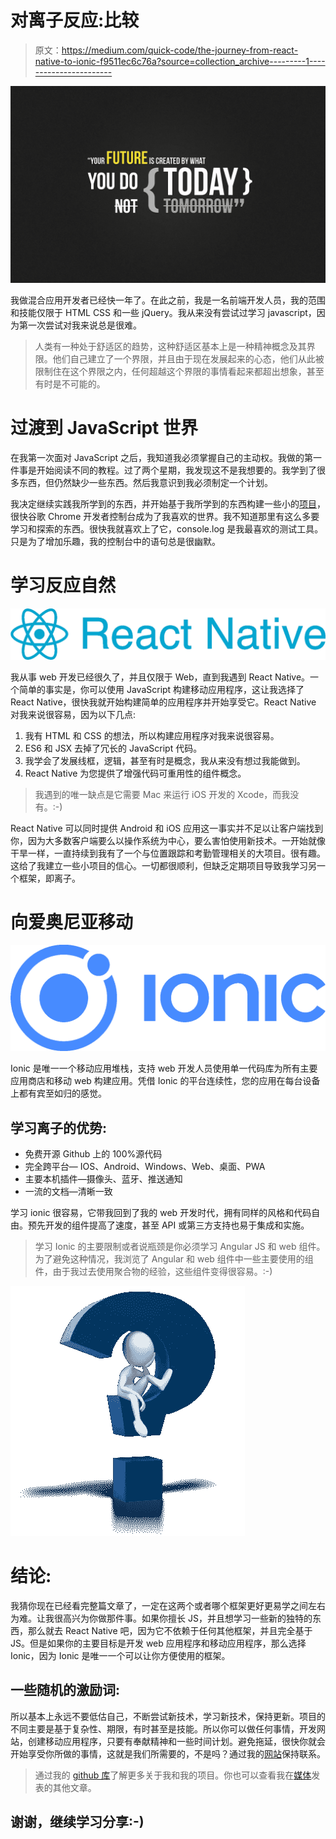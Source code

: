 # 对离子反应:比较

> 原文：<https://medium.com/quick-code/the-journey-from-react-native-to-ionic-f9511ec6c76a?source=collection_archive---------1----------------------->

![](img/511829a32270247f9b074987c63f08cf.png)

我做混合应用开发者已经快一年了。在此之前，我是一名前端开发人员，我的范围和技能仅限于 HTML CSS 和一些 jQuery。我从来没有尝试过学习 javascript，因为第一次尝试对我来说总是很难。

> 人类有一种处于舒适区的趋势，这种舒适区基本上是一种精神概念及其界限。他们自己建立了一个界限，并且由于现在发展起来的心态，他们从此被限制住在这个界限之内，任何超越这个界限的事情看起来都超出想象，甚至有时是不可能的。

# 过渡到 JavaScript 世界

在我第一次面对 JavaScript 之后，我知道我必须掌握自己的主动权。我做的第一件事是开始阅读不同的教程。过了两个星期，我发现这不是我想要的。我学到了很多东西，但仍然缺少一些东西。然后我意识到我必须制定一个计划。

我决定继续实践我所学到的东西，并开始基于我所学到的东西构建一些小的[项目](https://sudhirkumarojhaa.github.io/Space-war/)，很快谷歌 Chrome 开发者控制台成为了我喜欢的世界。我不知道那里有这么多要学习和探索的东西。很快我就喜欢上了它，console.log 是我最喜欢的测试工具。只是为了增加乐趣，我的控制台中的语句总是很幽默。

# 学习反应自然

![](img/faaa5e2151e80818aec227fcc9ab3583.png)

我从事 web 开发已经很久了，并且仅限于 Web，直到我遇到 React Native。一个简单的事实是，你可以使用 JavaScript 构建移动应用程序，这让我选择了 React Native，很快我就开始构建简单的应用程序并开始享受它。React Native 对我来说很容易，因为以下几点:

1.  我有 HTML 和 CSS 的想法，所以构建应用程序对我来说很容易。
2.  ES6 和 JSX 去掉了冗长的 JavaScript 代码。
3.  我学会了发展线框，逻辑，甚至有时是概念，我从来没有想过我能做到。
4.  React Native 为您提供了增强代码可重用性的组件概念。

> 我遇到的唯一缺点是它需要 Mac 来运行 iOS 开发的 Xcode，而我没有。:-)

React Native 可以同时提供 Android 和 iOS 应用这一事实并不足以让客户端找到你，因为大多数客户端要么以操作系统为中心，要么害怕使用新技术。一开始就像干旱一样，一直持续到我有了一个与位置跟踪和考勤管理相关的大项目。很有趣。这给了我建立一些小项目的信心。一切都很顺利，但缺乏定期项目导致我学习另一个框架，即离子。

# 向爱奥尼亚移动

![](img/0201cdd8f819efa0d8b0bb6c66debbd5.png)

Ionic 是唯一一个移动应用堆栈，支持 web 开发人员使用单一代码库为所有主要应用商店和移动 web 构建应用。凭借 Ionic 的平台连续性，您的应用在每台设备上都有宾至如归的感觉。

## 学习离子的优势:

*   免费开源 Github 上的 100%源代码
*   完全跨平台— IOS、Android、Windows、Web、桌面、PWA
*   主要本机插件—摄像头、蓝牙、推送通知
*   一流的文档—清晰一致

学习 ionic 很容易，它带我回到了我的 web 开发时代，拥有同样的风格和代码自由。预先开发的组件提高了速度，甚至 API 或第三方支持也易于集成和实施。

> 学习 Ionic 的主要限制或者说瓶颈是你必须学习 Angular JS 和 web 组件。为了避免这种情况，我浏览了 Angular 和 web 组件中一些主要使用的组件，由于我过去使用聚合物的经验，这些组件变得很容易。:-)

![](img/54f19603a1c516834f8a2654d450aa28.png)

# 结论:

我猜你现在已经看完整篇文章了，一定在这两个或者哪个框架更好更易学之间左右为难。让我很高兴为你做那件事。如果你擅长 JS，并且想学习一些新的独特的东西，那么就去 React Native 吧，因为它不依赖于任何其他框架，并且完全基于 JS。但是如果你的主要目标是开发 web 应用程序和移动应用程序，那么选择 Ionic，因为 Ionic 是唯一一个可以让你方便使用的框架。

## 一些随机的激励词:

所以基本上永远不要低估自己，不断尝试新技术，学习新技术，保持更新。项目的不同主要是基于复杂性、期限，有时甚至是技能。所以你可以做任何事情，开发网站，创建移动应用程序，只要有奉献精神和一些时间计划。避免拖延，很快你就会开始享受你所做的事情，这就是我们所需要的，不是吗？通过我的[网站](http://sudhirkumar.in/)保持联系。

> 通过我的 [github 库](https://github.com/sudhirkumarojhaa)了解更多关于我和我的项目。你也可以查看我在[媒体](/@sudhirKr)发表的其他文章。

## 谢谢，继续学习分享:-)